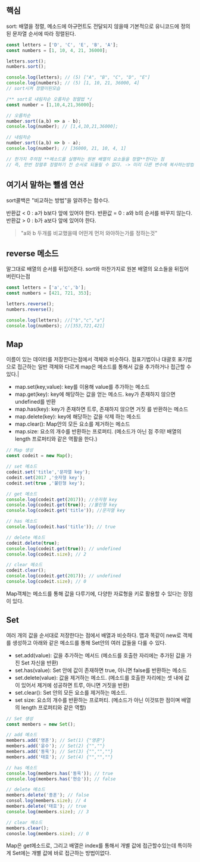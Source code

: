 ## 핵심
sort: 배열을 정렬, 메소드에 아규먼트도 전달되지 않을때 기본적으로 유니코드에 정의된 문자열 순서에 따라 정렬된다.
```js
const letters = ['D', 'C', 'E', 'B', 'A'];
const numbers = [1, 10, 4, 21, 36000];

letters.sort();
numbers.sort();

console.log(letters); // (5) ["A", "B", "C", "D", "E"]
console.log(numbers); // (5) [1, 10, 21, 36000, 4]
// sort시켜 정렬이된모습

/** sort로 내림차순 오름차순 정렬법 */
const number = [1,10,4,21,36000];

// 오름차순
number.sort((a,b) => a - b);
console.log(number); // [1,4,10,21,36000];

// 내림차순
number.sort((a,b) => b - a);
console.log(number); // [36000, 21, 10, 4, 1]

// 한가지 주의점 **메소드를 실행하는 원본 배열의 요소들을 정렬**한다는 점
// 즉, 한번 정렬후 정렬하기 전 순서로 되돌릴 수 없다. -> 미리 다른 변수에 복사하는방법
```

## 여기서 말하는 뺼셈 연산
sort콜백은 "비교하는 방법"을 알려주는 함수다.

반환값 < 0 : a가 b보다 앞에 있어야 한다.
반환값 = 0 : a와 b의 순서를 바꾸지 않는다.
반환값 > 0 : b가 a보다 앞에 있어야 한다.

>"a와 b 두개를 비교했을때 어떤게 먼저 와야하는가를 정하는것"

## reverse 메소드
말그대로 배열의 순서를 뒤집어준다.
sort와 마찬가지로 원본 배열의 요소들을 뒤집어 버린다는점
```js
const letters = ['a','c','b'];
const numbers = [421, 721, 353];

letters.reverse();
numbers.reverse();

console.log(letters); //["b","c","a"]
console.log(numbers); //[353,721,421]
```

## Map
이름이 있는 데이터를 저장한다는점에서 객체와 비슷하다.
점표기법이나 대괄호 표기법으로 접근하는 일반 객체와 다르게 map은 메소드를 통해서 값을 추가하거나 접근할 수 있다.|

- map.set(key,value): key를 이용해 value를 추가하는 메소드
- map.get(key): key에 해당하는 값을 얻는 메소드. key가 존재하지 않으면 undefined를 반환
- map.has(key): key가 존재하면 트루, 존재하지 않으면 거짓 를 반환하는 메소드
- map.delete(key): key에 해당하는 값을 삭제 하는 메소드
- map.clear(): Map안의 모든 요소를 제거하는 메소드
- map.size: 요소의 개수를 반환하는 프로퍼티. (메소드가 아닌 점 주의! 배열의 length 프로퍼티와 같은 역활을 한다.)

```js
// Map 생성
const codeit = new Map();

// set 메소드
codeit.set('title','문자열 key');
codeit.set(2017 ,'숫자형 key');
codeit.set(true ,'불린형 key');

// get 메소드
console.log(codeit.get(2017)); //숫자형 key
console.log(codeit.get(true)); //불린형 key
console.log(codeit.get('title')); //문자열 key

// has 메소드
console.log(codeit.has('title')); // true

// delete 메소드
codeit.delete(true);
console.log(codeit.get(true)); // undefined
console.log(codeit.size); // 2

// clear 메소드
codeit.clear();
console.log(codeit.get(2017)); // undefined
console.log(codeit.size); // 0
```
Map객체는 메소드를 통해 값을 다루기에, 다양한 자료형을 키로 활용할 수 있다는 장점이 있다.

## Set
여러 개의 값을 순서대로 저장한다는 점에서 배열과 비슷하다.
맵과 똑같이 new로 객체를 생성하고 아래와 같은 메소드를 통해 Set안의 여러 값들을 다룰 수 있다.
- set.add(value): 값을 추가하는 메서드 (메소드를 호출한 자리에는 추가된 값을 가진 Set 자신을 반환)
- set.has(value): Set 안에 값이 존재하면 true, 아니면 false를 반환하는 메소드
- set.delete(value): 값을 제거하는 메소드. (메소드를 호출한 자리에는 셋 내에 값이 있어서 제거에 성공하면 트루, 아니면 거짓을 반환)
- set.clear(): Set 안의 모든 요소를 제거하는 메소드.
- set size: 요소의 개수를 반환하는 프로퍼티. (메소드가 아닌 이것또한 점이며 배열의 length 프로퍼티와 같은 역할)

```js
// Set 생성
const members = new Set();

// add 메소드
members.add('영훈'); // Set(1) {"영훈"}
members.add('윤수'); // Set(2) {"",""}
members.add('동욱'); // Set(3) {"","",""}
members.add('태호'); // Set(4) {"","",""}

// has 메소드
console.log(members.has('동욱')); // true
console.log(members.has('현승')); // false

// delete 메소드
members.delete('종훈'); // false
consol.log(members.size); // 4
members.delete('태호'); // true
console.log(members.size); // 3

// clear 메소드
members.clear();
conosle.log(members.size); // 0
```
Map은 get메소드로, 그리고 배열은 index를 통해서 개별 값에 접근할수있는데
특이하게 Set에는 개별 값에 바로 접근하는 방법이없다.